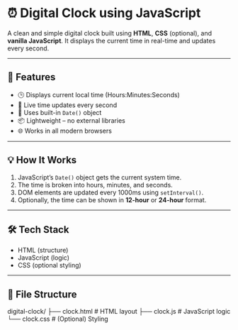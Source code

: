 # ⏰ Digital Clock using JavaScript

A clean and simple digital clock built using **HTML**, **CSS** (optional), and **vanilla JavaScript**. It displays the current time in real-time and updates every second.

---

## 🚀 Features

- 🕒 Displays current local time (Hours:Minutes:Seconds)
- 🔄 Live time updates every second
- 🧠 Uses built-in `Date()` object
- 📦 Lightweight – no external libraries
- 🌐 Works in all modern browsers

---

## 💡 How It Works

1. JavaScript’s `Date()` object gets the current system time.
2. The time is broken into hours, minutes, and seconds.
3. DOM elements are updated every 1000ms using `setInterval()`.
4. Optionally, the time can be shown in **12-hour** or **24-hour** format.

---

## 🛠️ Tech Stack

- HTML (structure)
- JavaScript (logic)
- CSS (optional styling)

---

## 📁 File Structure

digital-clock/
├── clock.html # HTML layout
├── clock.js # JavaScript logic
└── clock.css # (Optional) Styling
